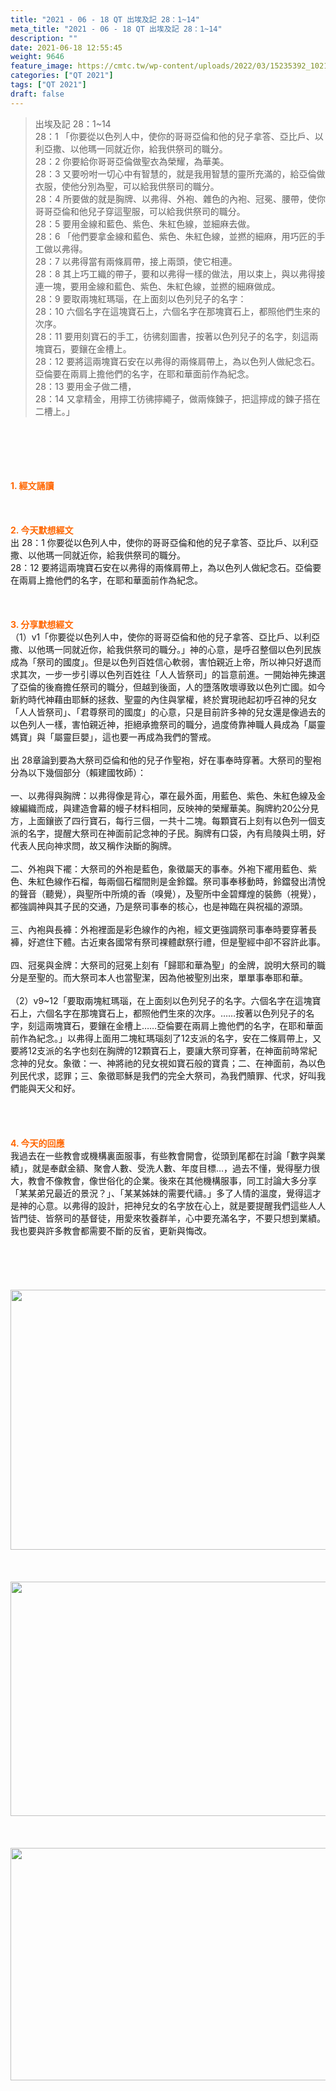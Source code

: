 ```yaml
---
title: "2021 - 06 - 18 QT 出埃及記 28：1~14"
meta_title: "2021 - 06 - 18 QT 出埃及記 28：1~14"
description: ""
date: 2021-06-18 12:55:45
weight: 9646
feature_image: https://cmtc.tw/wp-content/uploads/2022/03/15235392_10211799862337740_180693556567566654_o-1.webp
categories: ["QT 2021"]
tags: ["QT 2021"]
draft: false
---
```


<blockquote>出埃及記 28：1~14<br />
28：1 「你要從以色列人中，使你的哥哥亞倫和他的兒子拿答、亞比戶、以利亞撒、以他瑪一同就近你，給我供祭司的職分。<br />
28：2 你要給你哥哥亞倫做聖衣為榮耀，為華美。<br />
28：3 又要吩咐一切心中有智慧的，就是我用智慧的靈所充滿的，給亞倫做衣服，使他分別為聖，可以給我供祭司的職分。<br />
28：4 所要做的就是胸牌、以弗得、外袍、雜色的內袍、冠冕、腰帶，使你哥哥亞倫和他兒子穿這聖服，可以給我供祭司的職分。<br />
28：5 要用金線和藍色、紫色、朱紅色線，並細麻去做。<br />
28：6 「他們要拿金線和藍色、紫色、朱紅色線，並撚的細麻，用巧匠的手工做以弗得。<br />
28：7 以弗得當有兩條肩帶，接上兩頭，使它相連。<br />
28：8 其上巧工織的帶子，要和以弗得一樣的做法，用以束上，與以弗得接連一塊，要用金線和藍色、紫色、朱紅色線，並撚的細麻做成。<br />
28：9 要取兩塊紅瑪瑙，在上面刻以色列兒子的名字：<br />
28：10 六個名字在這塊寶石上，六個名字在那塊寶石上，都照他們生來的次序。<br />
28：11 要用刻寶石的手工，彷彿刻圖書，按著以色列兒子的名字，刻這兩塊寶石，要鑲在金槽上。<br />
28：12 要將這兩塊寶石安在以弗得的兩條肩帶上，為以色列人做紀念石。亞倫要在兩肩上擔他們的名字，在耶和華面前作為紀念。<br />
28：13 要用金子做二槽，<br />
28：14 又拿精金，用擰工彷彿擰繩子，做兩條鍊子，把這擰成的鍊子搭在二槽上。」</blockquote><br />
&nbsp;<br />
<br />
&nbsp;<br />
<br />
<span style="color: #ff6600;"><strong>1. </strong><strong>經文誦讀</strong></span><br />
<br />
<span style="color: #ff6600;"><strong> </strong></span><br />
<br />
<span style="color: #ff6600;"><strong>2. 今天默想</strong><strong>經文<br />
</strong></span>出 28：1 你要從以色列人中，使你的哥哥亞倫和他的兒子拿答、亞比戶、以利亞撒、以他瑪一同就近你，給我供祭司的職分。<br />
28：12 要將這兩塊寶石安在以弗得的兩條肩帶上，為以色列人做紀念石。亞倫要在兩肩上擔他們的名字，在耶和華面前作為紀念。<br />
<br />
&nbsp;<br />
<br />
<span style="color: #ff6600;"><strong>3. 分享默想經文<br />
</strong></span>（1）v1「你要從以色列人中，使你的哥哥亞倫和他的兒子拿答、亞比戶、以利亞撒、以他瑪一同就近你，給我供祭司的職分。」神的心意，是呼召整個以色列民族成為「祭司的國度」。但是以色列百姓信心軟弱，害怕親近上帝，所以神只好退而求其次，一步一步引導以色列百姓往「人人皆祭司」的旨意前進。一開始神先揀選了亞倫的後裔擔任祭司的職分，但越到後面，人的墮落敗壞導致以色列亡國。如今新約時代神藉由耶穌的拯救、聖靈的內住與掌權，終於實現祂起初呼召神的兒女「人人皆祭司」、「君尊祭司的國度」的心意，只是目前許多神的兒女還是像過去的以色列人一樣，害怕親近神，拒絕承擔祭司的職分，過度倚靠神職人員成為「屬靈媽寶」與「屬靈巨嬰」，這也要一再成為我們的警戒。<br />
<br />
出 28章論到要為大祭司亞倫和他的兒子作聖袍，好在事奉時穿著。大祭司的聖袍分為以下幾個部分（賴建國牧師）：<br />
<br />
一、以弗得與胸牌：以弗得像是背心，罩在最外面，用藍色、紫色、朱紅色線及金線編織而成，與建造會幕的幔子材料相同，反映神的榮耀華美。胸牌約20公分見方，上面鑲嵌了四行寶石，每行三個，一共十二塊。每顆寶石上刻有以色列一個支派的名字，提醒大祭司在神面前記念神的子民。胸牌有口袋，內有烏陵與土明，好代表人民向神求問，故又稱作決斷的胸牌。<br />
<br />
二、外袍與下襬：大祭司的外袍是藍色，象徵屬天的事奉。外袍下襬用藍色、紫色、朱紅色線作石榴，每兩個石榴間則是金鈴鐺。祭司事奉移動時，鈴鐺發出清悅的聲音（聽覺），與聖所中所燒的香（嗅覺），及聖所中金碧輝煌的裝飾（視覺），都強調神與其子民的交通，乃是祭司事奉的核心，也是神臨在與祝福的源頭。<br />
<br />
三、內袍與長褲：外袍裡面是彩色線作的內袍，經文更強調祭司事奉時要穿著長褲，好遮住下體。古近東各國常有祭司裸體獻祭行禮，但是聖經中卻不容許此事。<br />
<br />
四、冠冕與金牌：大祭司的冠冕上刻有「歸耶和華為聖」的金牌，說明大祭司的職分是至聖的。而大祭司本人也當聖潔，因為他被聖別出來，單單事奉耶和華。<br />
<br />
（2）v9~12「要取兩塊紅瑪瑙，在上面刻以色列兒子的名字。六個名字在這塊寶石上，六個名字在那塊寶石上，都照他們生來的次序。……按著以色列兒子的名字，刻這兩塊寶石，要鑲在金槽上……亞倫要在兩肩上擔他們的名字，在耶和華面前作為紀念。」以弗得上面用二塊紅瑪瑙刻了12支派的名字，安在二條肩帶上，又要將12支派的名字也刻在胸牌的12顆寶石上，要讓大祭司穿著，在神面前時常紀念神的兒女。象徵：一、神將祂的兒女視如寶石般的寶貴；二、在神面前，為以色列民代求，認罪；三、象徵耶穌是我們的完全大祭司，為我們贖罪、代求，好叫我們能與天父和好。<br />
<br />
<br />
&nbsp;<br />
<br />
<span style="color: #ff6600;"><strong>4. 今天的回應<br />
</strong></span>我過去在一些教會或機構裏面服事，有些教會開會，從頭到尾都在討論「數字與業績」，就是奉獻金額、聚會人數、受洗人數、年度目標…，過去不懂，覺得壓力很大，教會不像教會，像世俗化的企業。後來在其他機構服事，同工討論大多分享「某某弟兄最近的景況？」、「某某姊妹的需要代禱。」多了人情的溫度，覺得這才是神的心意。以弗得的設計，把神兒女的名字放在心上，就是要提醒我們這些人人皆門徒、皆祭司的基督徒，用愛來牧養群羊，心中要充滿名字，不要只想到業績。我也要與許多教會都需要不斷的反省，更新與悔改。<br />
<br />
&nbsp;<br />
<br />
&nbsp;<br />
<br />
<img class="alignnone size-full wp-image-9739 aligncenter" src="https://cmtc.tw/wp-content/uploads/2021/06/202106191.jpg" alt="" width="640" height="416" /><br />
<br />
&nbsp;<br />
<br />
<img class="alignnone size-medium wp-image-9740 aligncenter" src="https://cmtc.tw/wp-content/uploads/2021/06/202106192.jpg" alt="" width="563" height="375" /><br />
<br />
&nbsp;<br />
<br />
<img class="alignnone size-medium wp-image-9741 aligncenter" src="https://cmtc.tw/wp-content/uploads/2021/06/202106193.jpg" alt="" width="563" height="372" /><br />
<br />
&nbsp;<br />
<br />
&nbsp;
        